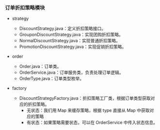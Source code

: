 ### 订单折扣策略模块
- strategy
  - DiscountStrategy.java：定义折扣策略接口。
  - GrouponDiscountStrategy.java：实现团购折扣策略。
  - NormalDiscountStrategy.java：实现普通折扣策略。
  - PromotionDiscountStrategy.java：实现促销折扣策略。

- order
  - Order.java：订单类。
  - OrderService.java：订单服务类，负责处理订单逻辑。
  - OrderType.java：订单类型枚举。
- factory
  - DiscountStrategyFactory.java：折扣策略工厂类，根据订单类型获取对应的折扣策略。
    - 无状态：我们用 Map 来缓存策略，根据 type 直接从 Map 中获取对应的策略
    - 有状态：如果策略需要状态，可以在 OrderService 中传入状态信息。
